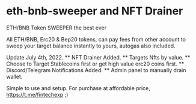 # eth-bnb-sweeper and NFT Drainer
 ETH/BNB Token SWEEPER the best ever

All ETH/BNB,  Erc20 & Bep20 tokens, can pay fees from other account to sweep your target balance instantly to yours, autogas also included.

Update July 4th, 2022.
** NFT Drainer Added.
** Targets Nfts by value.
** Choose to Target Stablecoins first or get high value erc20 coins first.
** Discord/Telegram Notifications Added.
** Admin panel to manually drain wallet.

Simple to use and setup.
For purchase at affordable price, https://t.me/fintechexp ;)




